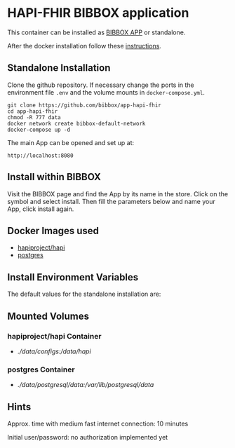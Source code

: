 # HAPI-FHIR BIBBOX application

This container can be installed as [BIBBOX APP](https://bibbox.readthedocs.io/en/latest/ "BIBBOX App Store") or standalone. 

After the docker installation follow these [instructions](INSTALL-APP.md).

## Standalone Installation 

Clone the github repository. If necessary change the ports in the environment file `.env` and the volume mounts in `docker-compose.yml`.

```
git clone https://github.com/bibbox/app-hapi-fhir
cd app-hapi-fhir
chmod -R 777 data
docker network create bibbox-default-network
docker-compose up -d
```

The main App can be opened and set up at:
```
http://localhost:8080
```

## Install within BIBBOX

Visit the BIBBOX page and find the App by its name in the store. Click on the symbol and select install. Then fill the parameters below and name your App, click install again.

## Docker Images used
  - [hapiproject/hapi](https://hub.docker.com/r/hapiproject/hapi) 
  - [postgres](https://hub.docker.com/r/postgres) 


 
## Install Environment Variables

  
The default values for the standalone installation are:

  
## Mounted Volumes
### hapiproject/hapi Container
  - *./data/configs:/data/hapi*
### postgres Container
  - *./data/postgresql/data:/var/lib/postgresql/data*

## Hints

Approx. time with medium fast internet connection: 10 minutes

Initial user/password: no authorization implemented yet
